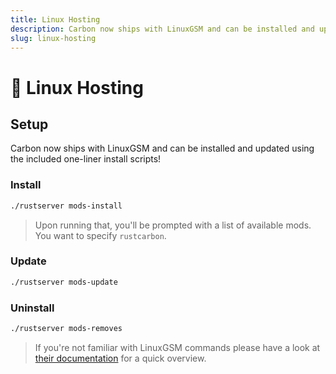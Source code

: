 ```yaml
---
title: Linux Hosting
description: Carbon now ships with LinuxGSM and can be installed and updated using the included one-liner install scripts!
slug: linux-hosting
---
```


# 🐧 Linux Hosting

## Setup
Carbon now ships with LinuxGSM and can be installed and updated using the included one-liner install scripts!

### Install
```bash
./rustserver mods-install
```
> Upon running that, you'll be prompted with a list of available mods. You want to specify `rustcarbon`.

### Update
```bash
./rustserver mods-update
```

### Uninstall
```bash
./rustserver mods-removes
```
> If you're not familiar with LinuxGSM commands please have a look at [their documentation](https://linuxgsm.com/servers/rustserver/#v-pills-usage) for a quick overview.